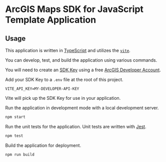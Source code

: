 # ArcGIS Maps SDK for JavaScript Template Application

## Usage

This application is written in [TypeScript](http://www.typescriptlang.org/) and utilizes the [`vite`](https://vitejs.dev/).

You can develop, test, and build the application using various commands.

You will need to create an [SDK Key](https://developers.arcgis.com/documentation/mapping-apis-and-services/security/#api-keys) using a free [ArcGIS Developer Account](https://developers.arcgis.com/sign-up/).

Add your SDK Key to a `.env` file at the root of this project.

```
VITE_API_KEY=MY-DEVELOPER-API-KEY
```

Vite will pick up the SDK Key for use in your application.

Run the application in development mode with a local development server.
```sh
npm start
```

Run the unit tests for the application. Unit tests are written with [Jest](https://jestjs.io/).
```sh
npm test
```

Build the application for deployment.
```sh
npm run build
```
